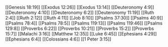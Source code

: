 [[Genesis 18:19]]
[[Exodus 12:26]]
[[Exodus 13:14]]
[[Deuteronomy 4:9]]
[[Deuteronomy 4:10]]
[[Deuteronomy 6:2]]
[[Deuteronomy 11:19]]
[[Ruth 2:4]]
[[Ruth 2:12]]
[[Ruth 4:11]]
[[Job 8:10]]
[[Psalms 37:30]]
[[Psalms 40:9]]
[[Psalms 78:4]]
[[Psalms 78:5]]
[[Psalms 119:13]]
[[Psalms 119:46]]
[[Psalms 129:8]]
[[Proverbs 6:22]]
[[Proverbs 10:21]]
[[Proverbs 15:2]]
[[Proverbs 15:7]]
[[Malachi 3:16]]
[[Matthew 12:35]]
[[Luke 6:45]]
[[Ephesians 4:29]]
[[Ephesians 6:4]]
[[Colossians 4:6]]
[[1 Peter 3:15]]
